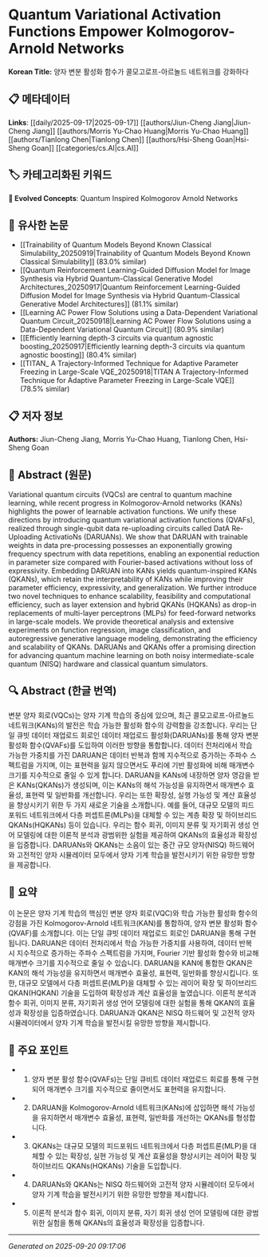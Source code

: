 # Quantum Variational Activation Functions Empower Kolmogorov-Arnold Networks

**Korean Title:** 양자 변분 활성화 함수가 콜모고로프-아르놀드 네트워크를 강화하다

## 📋 메타데이터

**Links**: [[daily/2025-09-17|2025-09-17]] [[authors/Jiun-Cheng Jiang|Jiun-Cheng Jiang]] [[authors/Morris Yu-Chao Huang|Morris Yu-Chao Huang]] [[authors/Tianlong Chen|Tianlong Chen]] [[authors/Hsi-Sheng Goan|Hsi-Sheng Goan]] [[categories/cs.AI|cs.AI]]

## 🏷️ 카테고리화된 키워드
**🚀 Evolved Concepts**: Quantum Inspired Kolmogorov Arnold Networks

## 🔗 유사한 논문
- [[Trainability of Quantum Models Beyond Known Classical Simulability_20250919|Trainability of Quantum Models Beyond Known Classical Simulability]] (83.0% similar)
- [[Quantum Reinforcement Learning-Guided Diffusion Model for Image Synthesis via Hybrid Quantum-Classical Generative Model Architectures_20250917|Quantum Reinforcement Learning-Guided Diffusion Model for Image Synthesis via Hybrid Quantum-Classical Generative Model Architectures]] (81.1% similar)
- [[Learning AC Power Flow Solutions using a Data-Dependent Variational Quantum Circuit_20250918|Learning AC Power Flow Solutions using a Data-Dependent Variational Quantum Circuit]] (80.9% similar)
- [[Efficiently learning depth-3 circuits via quantum agnostic boosting_20250917|Efficiently learning depth-3 circuits via quantum agnostic boosting]] (80.4% similar)
- [[TITAN_ A Trajectory-Informed Technique for Adaptive Parameter Freezing in Large-Scale VQE_20250918|TITAN A Trajectory-Informed Technique for Adaptive Parameter Freezing in Large-Scale VQE]] (78.5% similar)

## 📋 저자 정보

**Authors:** Jiun-Cheng Jiang, Morris Yu-Chao Huang, Tianlong Chen, Hsi-Sheng Goan

## 📄 Abstract (원문)

Variational quantum circuits (VQCs) are central to quantum machine learning,
while recent progress in Kolmogorov-Arnold networks (KANs) highlights the power
of learnable activation functions. We unify these directions by introducing
quantum variational activation functions (QVAFs), realized through single-qubit
data re-uploading circuits called DatA Re-Uploading ActivatioNs (DARUANs). We
show that DARUAN with trainable weights in data pre-processing possesses an
exponentially growing frequency spectrum with data repetitions, enabling an
exponential reduction in parameter size compared with Fourier-based activations
without loss of expressivity. Embedding DARUAN into KANs yields
quantum-inspired KANs (QKANs), which retain the interpretability of KANs while
improving their parameter efficiency, expressivity, and generalization. We
further introduce two novel techniques to enhance scalability, feasibility and
computational efficiency, such as layer extension and hybrid QKANs (HQKANs) as
drop-in replacements of multi-layer perceptrons (MLPs) for feed-forward
networks in large-scale models. We provide theoretical analysis and extensive
experiments on function regression, image classification, and autoregressive
generative language modeling, demonstrating the efficiency and scalability of
QKANs. DARUANs and QKANs offer a promising direction for advancing quantum
machine learning on both noisy intermediate-scale quantum (NISQ) hardware and
classical quantum simulators.

## 🔍 Abstract (한글 번역)

변분 양자 회로(VQCs)는 양자 기계 학습의 중심에 있으며, 최근 콜모고로프-아르놀드 네트워크(KANs)의 발전은 학습 가능한 활성화 함수의 강력함을 강조합니다. 우리는 단일 큐빗 데이터 재업로드 회로인 데이터 재업로드 활성화(DARUANs)를 통해 양자 변분 활성화 함수(QVAFs)를 도입하여 이러한 방향을 통합합니다. 데이터 전처리에서 학습 가능한 가중치를 가진 DARUAN은 데이터 반복과 함께 지수적으로 증가하는 주파수 스펙트럼을 가지며, 이는 표현력을 잃지 않으면서도 푸리에 기반 활성화에 비해 매개변수 크기를 지수적으로 줄일 수 있게 합니다. DARUAN을 KANs에 내장하면 양자 영감을 받은 KANs(QKANs)가 생성되며, 이는 KANs의 해석 가능성을 유지하면서 매개변수 효율성, 표현력 및 일반화를 개선합니다. 우리는 또한 확장성, 실행 가능성 및 계산 효율성을 향상시키기 위한 두 가지 새로운 기술을 소개합니다. 예를 들어, 대규모 모델의 피드포워드 네트워크에서 다층 퍼셉트론(MLPs)을 대체할 수 있는 계층 확장 및 하이브리드 QKANs(HQKANs) 등이 있습니다. 우리는 함수 회귀, 이미지 분류 및 자기회귀 생성 언어 모델링에 대한 이론적 분석과 광범위한 실험을 제공하여 QKANs의 효율성과 확장성을 입증합니다. DARUANs와 QKANs는 소음이 있는 중간 규모 양자(NISQ) 하드웨어와 고전적인 양자 시뮬레이터 모두에서 양자 기계 학습을 발전시키기 위한 유망한 방향을 제공합니다.

## 📝 요약

이 논문은 양자 기계 학습의 핵심인 변분 양자 회로(VQC)와 학습 가능한 활성화 함수의 강점을 가진 Kolmogorov-Arnold 네트워크(KAN)를 통합하여, 양자 변분 활성화 함수(QVAF)를 소개합니다. 이는 단일 큐빗 데이터 재업로드 회로인 DARUAN을 통해 구현됩니다. DARUAN은 데이터 전처리에서 학습 가능한 가중치를 사용하여, 데이터 반복 시 지수적으로 증가하는 주파수 스펙트럼을 가지며, Fourier 기반 활성화 함수와 비교해 매개변수 크기를 지수적으로 줄일 수 있습니다. DARUAN을 KAN에 통합한 QKAN은 KAN의 해석 가능성을 유지하면서 매개변수 효율성, 표현력, 일반화를 향상시킵니다. 또한, 대규모 모델에서 다층 퍼셉트론(MLP)을 대체할 수 있는 레이어 확장 및 하이브리드 QKAN(HQKAN) 기술을 도입하여 확장성과 계산 효율성을 높였습니다. 이론적 분석과 함수 회귀, 이미지 분류, 자기회귀 생성 언어 모델링에 대한 실험을 통해 QKAN의 효율성과 확장성을 입증하였습니다. DARUAN과 QKAN은 NISQ 하드웨어 및 고전적 양자 시뮬레이터에서 양자 기계 학습을 발전시킬 유망한 방향을 제시합니다.

## 🎯 주요 포인트

- 1. 양자 변분 활성 함수(QVAFs)는 단일 큐비트 데이터 재업로드 회로를 통해 구현되어 매개변수 크기를 지수적으로 줄이면서도 표현력을 유지합니다.

- 2. DARUAN을 Kolmogorov-Arnold 네트워크(KANs)에 삽입하면 해석 가능성을 유지하면서 매개변수 효율성, 표현력, 일반화를 개선하는 QKANs를 형성합니다.

- 3. QKANs는 대규모 모델의 피드포워드 네트워크에서 다층 퍼셉트론(MLP)을 대체할 수 있는 확장성, 실현 가능성 및 계산 효율성을 향상시키는 레이어 확장 및 하이브리드 QKANs(HQKANs) 기술을 도입합니다.

- 4. DARUANs와 QKANs는 NISQ 하드웨어와 고전적 양자 시뮬레이터 모두에서 양자 기계 학습을 발전시키기 위한 유망한 방향을 제시합니다.

- 5. 이론적 분석과 함수 회귀, 이미지 분류, 자기 회귀 생성 언어 모델링에 대한 광범위한 실험을 통해 QKANs의 효율성과 확장성을 입증합니다.

---

*Generated on 2025-09-20 09:17:06*
